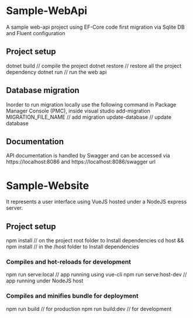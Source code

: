 # Sample-WebApi
A sample web-api project using EF-Core code first migration via Sqlite DB and Fluent configuration

## Project setup
dotnet build                 // compile the project
dotnet restore               // restore all the project dependency
dotnet run                   // run the web api

## Database migration
Inorder to run migration locally use the following command in Package Manager Console (PMC), inside visual studio
add-migration MIGRATION_FILE_NAME           // add migration
update-database                             // update database


## Documentation
API documentation is handled by Swagger and can be accessed via https://localhost:8086 and https://localhost:8086/swagger url


# Sample-Website
It represents a user interface using VueJS hosted under a NodeJS express server.

## Project setup
npm install                     // on the project root folder to Install dependencies
cd host && npm install          // in the /host folder to Install dependencies

### Compiles and hot-reloads for development
npm run serve:local                 // app running using vue-cli
npm run serve:host-dev              // app running under NodeJS host

### Compiles and minifies bundle for deployment
npm run build               // for production
npm run build:dev           // for development